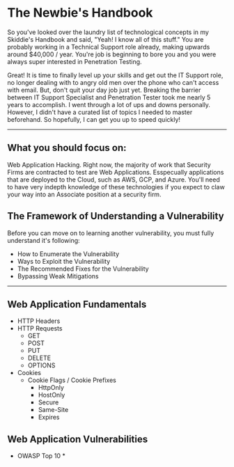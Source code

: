 # The Newbie's Handbook
So you've looked over the laundry list of technological concepts in my Skiddie's Handbook and said, "Yeah! I know all of this stuff."  You are probably working in a Technical Support role already, making upwards around $40,000 / year.  You're job is beginning to bore you and you were always super interested in Penetration Testing.

Great!  It is time to finally level up your skills and get out the IT Support role, no longer dealing with to angry old men over the phone who can't access with email.  But, don't quit your day job just yet.  Breaking the barrier between IT Support Specialist and Penetration Tester took me nearly 5 years to accomplish.  I went through a lot of ups and downs personally.  However, I didn't have a curated list of topics I needed to master beforehand.  So hopefully, I can get you up to speed quickly!

-------
## What you should focus on:
Web Application Hacking.  Right now, the majority of work that Security Firms are contracted to test are Web Applications.  Esspecually applications that are deployed to the Cloud, such as AWS, GCP, and Azure.  You'll need to have very indepth knowledge of these technologies if you expect to claw your way into an Associate position at a security firm.

## The Framework of Understanding a Vulnerability
Before you can move on to learning another vulnerability, you must fully understand it's following:
 * How to Enumerate the Vulnerability
 * Ways to Exploit the Vulnerability
 * The Recommended Fixes for the Vulnerability
 * Bypassing Weak Mitigations
 
 -------
## Web Application Fundamentals
  * HTTP Headers
  * HTTP Requests
    * GET
    * POST
    * PUT
    * DELETE
    * OPTIONS
  * Cookies
    * Cookie Flags / Cookie Prefixes
      * HttpOnly
      * HostOnly
      * Secure
      * Same-Site
      * Expires

## Web Application Vulnerabilities
  * OWASP Top 10
    * 
